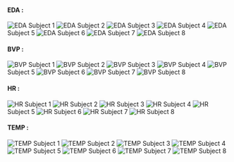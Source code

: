 #### EDA :

![EDA](../Keras/pics/EDA/0.png "EDA - #1") Subject 1
![EDA](../Keras/pics/EDA/1.png "EDA - #2") Subject 2
![EDA](../Keras/pics/EDA/2.png "EDA - #3") Subject 3
![EDA](../Keras/pics/EDA/3.png "EDA - #4") Subject 4
![EDA](../Keras/pics/EDA/4.png "EDA - #5") Subject 5
![EDA](../Keras/pics/EDA/5.png "EDA - #6") Subject 6
![EDA](../Keras/pics/EDA/6.png "EDA - #7") Subject 7
![EDA](../Keras/pics/EDA/7.png "EDA - #8") Subject 8

#### BVP :

![BVP](../Keras/pics/BVP/0.png "BVP - #1") Subject 1
![BVP](../Keras/pics/BVP/1.png "BVP - #2") Subject 2
![BVP](../Keras/pics/BVP/2.png "BVP - #3") Subject 3
![BVP](../Keras/pics/BVP/3.png "BVP - #4") Subject 4
![BVP](../Keras/pics/BVP/4.png "BVP - #5") Subject 5
![BVP](../Keras/pics/BVP/5.png "BVP - #6") Subject 6
![BVP](../Keras/pics/BVP/6.png "BVP - #7") Subject 7
![BVP](../Keras/pics/BVP/7.png "BVP - #8") Subject 8

#### HR :

![HR](../Keras/pics/HR/0.png "HR - #1") Subject 1
![HR](../Keras/pics/HR/1.png "HR - #2") Subject 2
![HR](../Keras/pics/HR/2.png "HR - #3") Subject 3
![HR](../Keras/pics/HR/3.png "HR - #4") Subject 4
![HR](../Keras/pics/HR/4.png "HR - #5") Subject 5
![HR](../Keras/pics/HR/5.png "HR - #6") Subject 6
![HR](../Keras/pics/HR/6.png "HR - #7") Subject 7
![HR](../Keras/pics/HR/7.png "HR - #8") Subject 8

#### TEMP :

![TEMP](../Keras/pics/TEMP/0.png "TEMP - #1") Subject 1
![TEMP](../Keras/pics/TEMP/1.png "TEMP - #2") Subject 2
![TEMP](../Keras/pics/TEMP/2.png "TEMP - #3") Subject 3
![TEMP](../Keras/pics/TEMP/3.png "TEMP - #4") Subject 4
![TEMP](../Keras/pics/TEMP/4.png "TEMP - #5") Subject 5
![TEMP](../Keras/pics/TEMP/5.png "TEMP - #6") Subject 6
![TEMP](../Keras/pics/TEMP/6.png "TEMP - #7") Subject 7
![TEMP](../Keras/pics/TEMP/7.png "TEMP - #8") Subject 8
